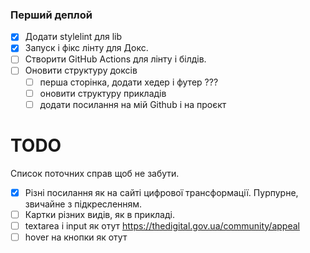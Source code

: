 ### Перший деплой

- [x] Додати stylelint для lib
- [x] Запуск і фікс лінту для Докс.
- [ ] Створити GitHub Actions для лінту і білдів.
- [ ] Оновити структуру доксів
  - [ ] перша сторінка, додати хедер і футер ???
  - [ ] оновити структуру прикладів
  - [ ] додати посилання на мій Github і на проєкт

# TODO

Список поточних справ щоб не забути.

- [x] Різні посилання як на сайті цифрової трансформації. Пурпурне, звичайне з підкресленням.
- [ ] Картки різних видів, як в прикладі.
- [ ] textarea і input як отут https://thedigital.gov.ua/community/appeal
- [ ] hover на кнопки як отут
